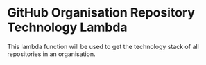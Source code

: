 # GitHub Organisation Repository Technology Lambda

This lambda function will be used to get the technology stack of all repositories in an organisation.